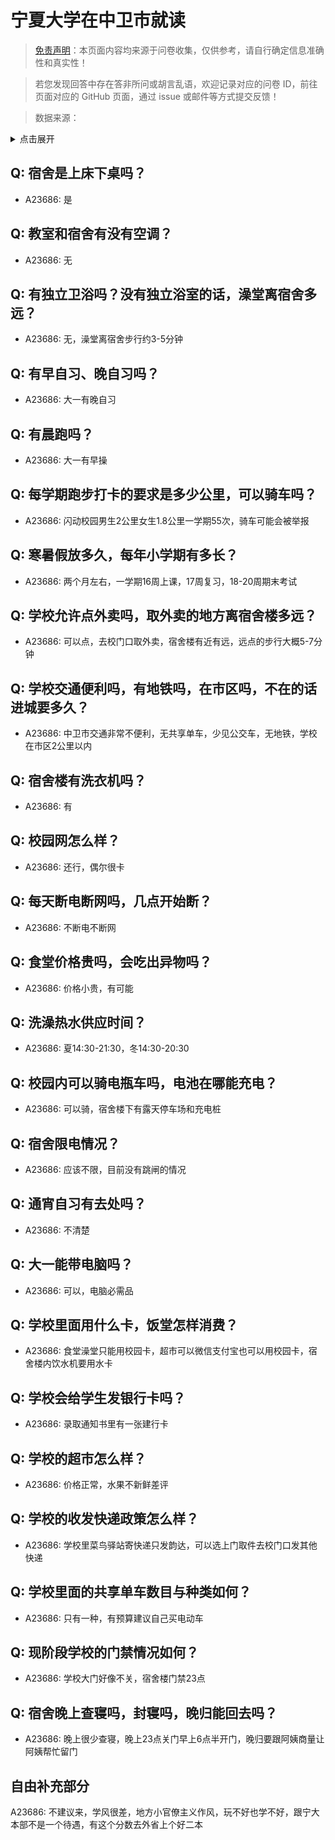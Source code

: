 # 宁夏大学在中卫市就读

> [免责声明](https://colleges.chat/#_3)：本页面内容均来源于问卷收集，仅供参考，请自行确定信息准确性和真实性！

> 若您发现回答中存在答非所问或胡言乱语，欢迎记录对应的问卷 ID，前往页面对应的 GitHub 页面，通过 issue 或邮件等方式提交反馈！

> 数据来源：

<details><summary>点击展开</summary>
<ul>
<li>A23686: 匿名 (2024 年 06 月)</li>
</ul>
</details>

## Q: 宿舍是上床下桌吗？

- A23686: 是

## Q: 教室和宿舍有没有空调？

- A23686: 无

## Q: 有独立卫浴吗？没有独立浴室的话，澡堂离宿舍多远？

- A23686: 无，澡堂离宿舍步行约3-5分钟

## Q: 有早自习、晚自习吗？

- A23686: 大一有晚自习

## Q: 有晨跑吗？

- A23686: 大一有早操

## Q: 每学期跑步打卡的要求是多少公里，可以骑车吗？

- A23686: 闪动校园男生2公里女生1.8公里一学期55次，骑车可能会被举报

## Q: 寒暑假放多久，每年小学期有多长？

- A23686: 两个月左右，一学期16周上课，17周复习，18-20周期末考试

## Q: 学校允许点外卖吗，取外卖的地方离宿舍楼多远？

- A23686: 可以点，去校门口取外卖，宿舍楼有近有远，远点的步行大概5-7分钟

## Q: 学校交通便利吗，有地铁吗，在市区吗，不在的话进城要多久？

- A23686: 中卫市交通非常不便利，无共享单车，少见公交车，无地铁，学校在市区2公里以内

## Q: 宿舍楼有洗衣机吗？

- A23686: 有

## Q: 校园网怎么样？

- A23686: 还行，偶尔很卡

## Q: 每天断电断网吗，几点开始断？

- A23686: 不断电不断网

## Q: 食堂价格贵吗，会吃出异物吗？

- A23686: 价格小贵，有可能

## Q: 洗澡热水供应时间？

- A23686: 夏14:30-21:30，冬14:30-20:30

## Q: 校园内可以骑电瓶车吗，电池在哪能充电？

- A23686: 可以骑，宿舍楼下有露天停车场和充电桩

## Q: 宿舍限电情况？

- A23686: 应该不限，目前没有跳闸的情况

## Q: 通宵自习有去处吗？

- A23686: 不清楚

## Q: 大一能带电脑吗？

- A23686: 可以，电脑必需品

## Q: 学校里面用什么卡，饭堂怎样消费？

- A23686: 食堂澡堂只能用校园卡，超市可以微信支付宝也可以用校园卡，宿舍楼内饮水机要用水卡

## Q: 学校会给学生发银行卡吗？

- A23686: 录取通知书里有一张建行卡

## Q: 学校的超市怎么样？

- A23686: 价格正常，水果不新鲜差评

## Q: 学校的收发快递政策怎么样？

- A23686: 学校里菜鸟驿站寄快递只发韵达，可以选上门取件去校门口发其他快递

## Q: 学校里面的共享单车数目与种类如何？

- A23686: 只有一种，有预算建议自己买电动车

## Q: 现阶段学校的门禁情况如何？

- A23686: 学校大门好像不关，宿舍楼门禁23点

## Q: 宿舍晚上查寝吗，封寝吗，晚归能回去吗？

- A23686: 晚上很少查寝，晚上23点关门早上6点半开门，晚归要跟阿姨商量让阿姨帮忙留门

## 自由补充部分

A23686: 不建议来，学风很差，地方小官僚主义作风，玩不好也学不好，跟宁大本部不是一个待遇，有这个分数去外省上个好二本